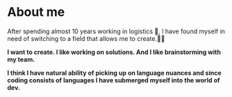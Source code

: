 # About me
After spending almost 10 years working in logistics 🚚, I have found myself in need of switching to a field that allows me to create.🧑‍🎨 

**I want to create. I like working on solutions. And I like brainstorming with my team.**

**I think I have natural ability of picking up on language nuances and since coding consists of languages I have submerged myself into the world of dev.**
